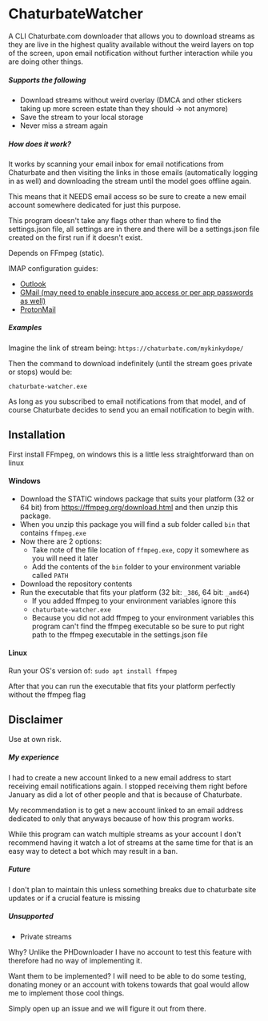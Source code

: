 # ChaturbateWatcher

A CLI Chaturbate.com downloader that allows you to download streams as they are live in the highest quality available without the weird layers on top of the screen, upon email notification without further interaction while you are doing other things.

##### Supports the following
* Download streams without weird overlay (DMCA and other stickers taking up more screen estate than they should -> not anymore)
* Save the stream to your local storage
* Never miss a stream again

##### How does it work?
It works by scanning your email inbox for email notifications from Chaturbate and then visiting the links in those emails (automatically logging in as well) and downloading the stream until the model goes offline again.

This means that it NEEDS email access so be sure to create a new email account somewhere dedicated for just this purpose.

This program doesn't take any flags other than where to find the settings.json file, all settings are in there and there will be a settings.json file created on the first run if it doesn't exist.

Depends on FFmpeg (static).

IMAP configuration guides:
* [Outlook](https://support.office.com/en-us/article/pop-imap-and-smtp-settings-for-outlook-com-d088b986-291d-42b8-9564-9c414e2aa040)
* [GMail (may need to enable insecure app access or per app passwords as well)](https://support.google.com/mail/answer/7126229?hl=en)
* [ProtonMail](https://protonmail.com/bridge/outlook2013)

##### Examples

Imagine the link of stream being: ``https://chaturbate.com/mykinkydope/``

Then the command to download indefinitely (until the stream goes private or stops) would be:

``chaturbate-watcher.exe``

As long as you subscribed to email notifications from that model, and of course Chaturbate decides to send you an email notification to begin with.

## Installation

First install FFmpeg, on windows this is a little less straightforward than on linux

#### Windows
* Download the STATIC windows package that suits your platform (32 or 64 bit) from https://ffmpeg.org/download.html and then unzip this package.
* When you unzip this package you will find a sub folder called ``bin`` that contains `ffmpeg.exe`
* Now there are 2 options:
    * Take note of the file location of ``ffmpeg.exe``, copy it somewhere as you will need it later
    * Add the contents of the ``bin`` folder to your environment variable called `PATH`
* Download the repository contents
* Run the executable that fits your platform (32 bit: `_386`, 64 bit: `_amd64`)
    * If you added ffmpeg to your environment variables ignore this
    * `chaturbate-watcher.exe`
    * Because you did not add ffmpeg to your environment variables this program can't find the ffmpeg executable so be sure to put right path to the ffmpeg executable in the settings.json file

#### Linux

Run your OS's version of:
`sudo apt install ffmpeg`

After that you can run the executable that fits your platform perfectly without the ffmpeg flag

## Disclaimer

Use at own risk.

##### My experience

I had to create a new account linked to a new email address to start receiving email notifications again. I stopped receiving them right before January as did a lot of other people and that is because of Chaturbate.

My recommendation is to get a new account linked to an email address dedicated to only that anyways because of how this program works.

While this program can watch multiple streams as your account I don't recommend having it watch a lot of streams at the same time for that is an easy way to detect a bot which may result in a ban.

##### Future

I don't plan to maintain this unless something breaks due to chaturbate site updates or if a crucial feature is missing

##### Unsupported
* Private streams

Why? Unlike the PHDownloader I have no account to test this feature with therefore had no way of implementing it.

Want them to be implemented? I will need to be able to do some testing, donating money or an account with tokens towards that goal would allow me to implement those cool things.

Simply open up an issue and we will figure it out from there. 
